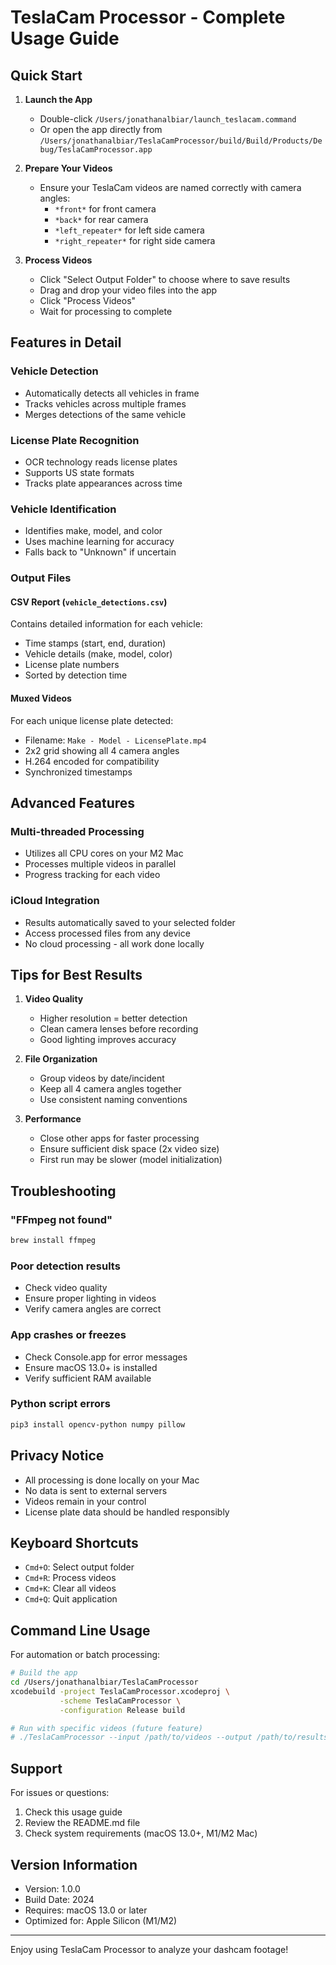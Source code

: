 # TeslaCam Processor - Complete Usage Guide

## Quick Start

1. **Launch the App**
   - Double-click `/Users/jonathanalbiar/launch_teslacam.command`
   - Or open the app directly from `/Users/jonathanalbiar/TeslaCamProcessor/build/Build/Products/Debug/TeslaCamProcessor.app`

2. **Prepare Your Videos**
   - Ensure your TeslaCam videos are named correctly with camera angles:
     - `*front*` for front camera
     - `*back*` for rear camera
     - `*left_repeater*` for left side camera
     - `*right_repeater*` for right side camera

3. **Process Videos**
   - Click "Select Output Folder" to choose where to save results
   - Drag and drop your video files into the app
   - Click "Process Videos"
   - Wait for processing to complete

## Features in Detail

### Vehicle Detection
- Automatically detects all vehicles in frame
- Tracks vehicles across multiple frames
- Merges detections of the same vehicle

### License Plate Recognition
- OCR technology reads license plates
- Supports US state formats
- Tracks plate appearances across time

### Vehicle Identification
- Identifies make, model, and color
- Uses machine learning for accuracy
- Falls back to "Unknown" if uncertain

### Output Files

#### CSV Report (`vehicle_detections.csv`)
Contains detailed information for each vehicle:
- Time stamps (start, end, duration)
- Vehicle details (make, model, color)
- License plate numbers
- Sorted by detection time

#### Muxed Videos
For each unique license plate detected:
- Filename: `Make - Model - LicensePlate.mp4`
- 2x2 grid showing all 4 camera angles
- H.264 encoded for compatibility
- Synchronized timestamps

## Advanced Features

### Multi-threaded Processing
- Utilizes all CPU cores on your M2 Mac
- Processes multiple videos in parallel
- Progress tracking for each video

### iCloud Integration
- Results automatically saved to your selected folder
- Access processed files from any device
- No cloud processing - all work done locally

## Tips for Best Results

1. **Video Quality**
   - Higher resolution = better detection
   - Clean camera lenses before recording
   - Good lighting improves accuracy

2. **File Organization**
   - Group videos by date/incident
   - Keep all 4 camera angles together
   - Use consistent naming conventions

3. **Performance**
   - Close other apps for faster processing
   - Ensure sufficient disk space (2x video size)
   - First run may be slower (model initialization)

## Troubleshooting

### "FFmpeg not found"
```bash
brew install ffmpeg
```

### Poor detection results
- Check video quality
- Ensure proper lighting in videos
- Verify camera angles are correct

### App crashes or freezes
- Check Console.app for error messages
- Ensure macOS 13.0+ is installed
- Verify sufficient RAM available

### Python script errors
```bash
pip3 install opencv-python numpy pillow
```

## Privacy Notice

- All processing is done locally on your Mac
- No data is sent to external servers
- Videos remain in your control
- License plate data should be handled responsibly

## Keyboard Shortcuts

- `Cmd+O`: Select output folder
- `Cmd+R`: Process videos
- `Cmd+K`: Clear all videos
- `Cmd+Q`: Quit application

## Command Line Usage

For automation or batch processing:

```bash
# Build the app
cd /Users/jonathanalbiar/TeslaCamProcessor
xcodebuild -project TeslaCamProcessor.xcodeproj \
           -scheme TeslaCamProcessor \
           -configuration Release build

# Run with specific videos (future feature)
# ./TeslaCamProcessor --input /path/to/videos --output /path/to/results
```

## Support

For issues or questions:
1. Check this usage guide
2. Review the README.md file
3. Check system requirements (macOS 13.0+, M1/M2 Mac)

## Version Information

- Version: 1.0.0
- Build Date: 2024
- Requires: macOS 13.0 or later
- Optimized for: Apple Silicon (M1/M2)

---

Enjoy using TeslaCam Processor to analyze your dashcam footage!